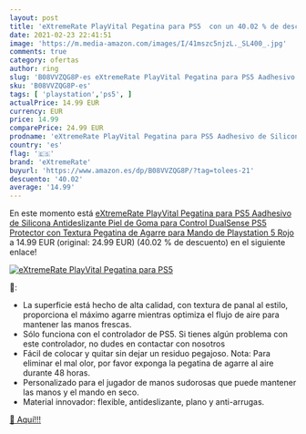 ```yaml
---
layout: post
title: 'eXtremeRate PlayVital Pegatina para PS5  con un 40.02 % de descuento'
date: 2021-02-23 22:41:51
image: 'https://m.media-amazon.com/images/I/41mszc5njzL._SL400_.jpg'
comments: true
category: ofertas
author: ring
slug: 'B08VVZQG8P-es eXtremeRate PlayVital Pegatina para PS5 Aadhesivo de...'
sku: 'B08VVZQG8P-es'
tags: [ 'playstation','ps5', ]
actualPrice: 14.99 EUR
currency: EUR
price: 14.99
comparePrice: 24.99 EUR
prodname: 'eXtremeRate PlayVital Pegatina para PS5 Aadhesivo de Silicona Antideslizante Piel de Goma para Control DualSense PS5 Protector con Textura Pegatina de Agarre para Mando de Playstation 5 Rojo '
country: 'es'
flag: '🇪🇸'
brand: 'eXtremeRate'
buyurl: 'https://www.amazon.es/dp/B08VVZQG8P/?tag=tolees-21'
descuento: '40.02'
average: '14.99'
---
```


En este momento está [eXtremeRate PlayVital Pegatina para PS5 Aadhesivo de Silicona Antideslizante Piel de Goma para Control DualSense PS5 Protector con Textura Pegatina de Agarre para Mando de Playstation 5 Rojo ](https://www.amazon.es/dp/B08VVZQG8P/?tag=tolees-21) a 14.99 EUR (original: 24.99 EUR) (40.02 %  de descuento) en el siguiente enlace!

[![eXtremeRate PlayVital Pegatina para PS5 ](https://m.media-amazon.com/images/I/41mszc5njzL._SL400_.jpg)](https://www.amazon.es/dp/B08VVZQG8P/?tag=tolees-21)

🔎:

- La superficie está hecho de alta calidad, con textura de panal al estilo, proporciona el máximo agarre mientras optimiza el flujo de aire para mantener las manos frescas.
- Sólo funciona con el controlador de PS5. Si tienes algún problema con este controlador, no dudes en contactar con nosotros
- Fácil de colocar y quitar sin dejar un residuo pegajoso. Nota: Para eliminar el mal olor, por favor exponga la pegatina de agarre al aire durante 48 horas.
- Personalizado para el jugador de manos sudorosas que puede mantener las manos y el mando en seco.
- Material innovador: flexible, antideslizante, plano y anti-arrugas.

[🛒 Aquí!!!](https://www.amazon.es/dp/B08VVZQG8P/?tag=tolees-21)

